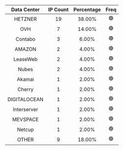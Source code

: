 | Data Center | IP Count | Percentage | Freq |
|:------------:|:--------:|:-----------:|:-----:|
| HETZNER | 19 | 38.00% | 🟢 |
| OVH | 7 | 14.00% | 🟢 |
| Contabo | 3 | 6.00% | 🟢 |
| AMAZON | 2 | 4.00% | 🟢 |
| LeaseWeb | 2 | 4.00% | 🟢 |
| Nubes | 2 | 4.00% | 🟢 |
| Akamai | 1 | 2.00% | 🟢 |
| Cherry | 1 | 2.00% | 🟢 |
| DIGITALOCEAN | 1 | 2.00% | 🟢 |
| Interserver | 1 | 2.00% | 🟢 |
| MEVSPACE | 1 | 2.00% | 🟢 |
| Netcup | 1 | 2.00% | 🟢 |
| OTHER | 9 | 18.00% | 🟢 |